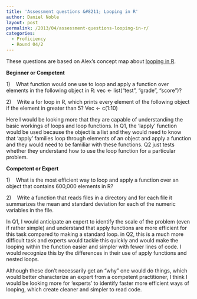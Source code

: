 ```yaml
---
title: 'Assessment questions &#8211; Looping in R'
author: Daniel Noble
layout: post
permalink: /2013/04/assessment-questions-looping-in-r/
categories:
  - Proficiency
  - Round 04/2
---
```

These questions are based on Alex&#8217;s concept map about [looping in R][1].

**Beginner or Competent**

1)    What function would one use to loop and apply a function over elements in the following object in R: vec <- list(“test”, “grade”, “score”)?

2)    Write a for loop in R, which prints every element of the following object if the element in greater than 5? Vec <- c(1:10)

Here I would be looking more that they are capable of understanding the basic workings of loops and loop functions. In Q1, the &#8216;lapply&#8217; function would be used because the object is a list and they would need to know that &#8216;apply&#8217; families loop through elements of an object and apply a function and they would need to be familiar with these functions. Q2 just tests whether they understand how to use the loop function for a particular problem.

**Competent or Expert**

1)    What is the most efficient way to loop and apply a function over an object that contains 600,000 elements in R?

2)    Write a function that reads files in a directory and for each file it summarizes the mean and standard deviation for each of the numeric variables in the file.

In Q1, I would anticipate an expert to identify the scale of the problem (even if rather simple) and understand that apply functions are more efficient for this task compared to making a standard loop. in Q2, this is a much more difficult task and experts would tackle this quickly and would make the looping within the function easier and simpler with fewer lines of code. I would recognize this by the differences in their use of apply functions and nested loops.

Although these don&#8217;t necessarily get an &#8220;why&#8221; one would do things, which would better characterize an expert from a competent practitioner, I think I would be looking more for &#8216;experts&#8217; to identify faster more efficient ways of looping, which create cleaner and simpler to read code.

 [1]: http://teaching.software-carpentry.org/2013/03/26/concept-map-looping-in-r-alex-bush/